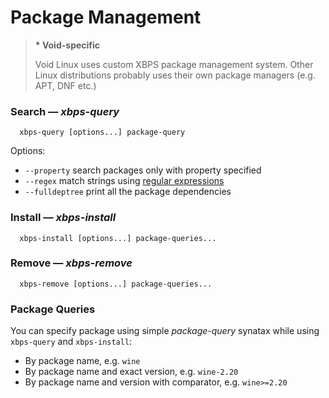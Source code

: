 # Package Management

> **\* Void-specific**
>
> Void Linux uses custom XBPS package management system. Other Linux distributions probably uses their own package managers (e.g. APT, DNF etc.)

### Search — *xbps-query*

```
  xbps-query [options...] package-query
```

Options:

  - `--property` search packages only with property specified
  - `--regex` match strings using [regular expressions](#)
  - `--fulldeptree` print all the package dependencies

### Install — *xbps-install*

```
  xbps-install [options...] package-queries...
```

### Remove — *xbps-remove*

```
  xbps-remove [options...] package-queries...
```

### Package Queries

You can specify package using simple *package-query* synatax while using `xbps-query` and `xbps-install`:

  - By package name, e.g. `wine`
  - By package name and exact version, e.g. `wine-2.20`
  - By package name and version with comparator, e.g. `wine>=2.20`

